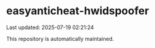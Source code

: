 # easyanticheat-hwidspoofer

Last updated: 2025-07-19 02:21:24

This repository is automatically maintained.

